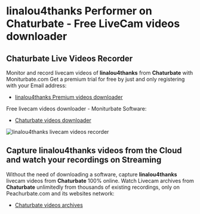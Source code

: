 # linalou4thanks Performer on Chaturbate - Free LiveCam videos downloader

## Chaturbate Live Videos Recorder

Monitor and record livecam videos of **linalou4thanks** from **Chaturbate** with Moniturbate.com
Get a premium trial for free by just and only registering with your Email address:
* [linalou4thanks Premium videos downloader](https://moniturbate.com/request-demo-licence-key.html)

Free livecam videos downloader - Moniturbate Software:
* [Chaturbate videos downloader](https://moniturbate.com/moniturbate-download-software.html)

![linalou4thanks livecam videos recorder](https://peachurnet.com/templates/moniturbate-software.png)


## Capture linalou4thanks videos from the Cloud and watch your recordings on Streaming

Without the need of downloading a software, capture **linalou4thanks** livecam videos from **Chaturbate** 100% online.
Watch Livecam archives from **Chaturbate** unlimitedly from thousands of existing recordings, only on Peachurbate.com and its websites network:
* [Chaturbate videos archives](https://peachurnet.com/)